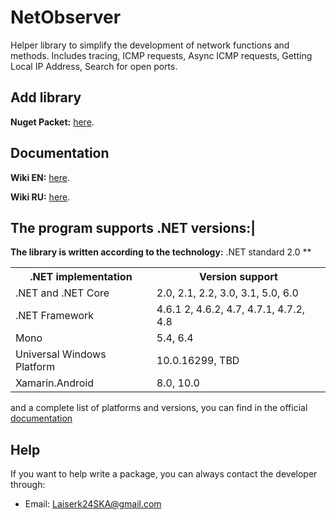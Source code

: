 # NetObserver

Helper library to simplify the development of network functions and methods.
Includes tracing, ICMP requests, Async ICMP requests, Getting Local IP Address, Search for open ports.

## Add library
**Nuget Packet:** [here](https://www.nuget.org/packages/NetObserver.Helper/ "Actual Nuget Packet").

## Documentation

**Wiki EN:** [here](https://github.com/hekkaaa/NetObserver/wiki#ru-ru "Documentation in English").

**Wiki RU:** [here](https://github.com/hekkaaa/NetObserver/wiki#ru-ru "Документация на русском").


## The program supports .NET versions:|

**The library is written according to the technology:** .NET standard 2.0 **

<table>
  <tr>
    <th>.NET implementation</th>
    <th>Version support</th>
  </tr>
  <tr>
    <td>
      .NET and .NET Core
    </td>
    <td>
      2.0, 2.1, 2.2, 3.0, 3.1, 5.0, 6.0
    </td>
  </tr>
  <tr>
    <td>
      .NET Framework
    </td>
    <td>
      4.6.1 2, 4.6.2, 4.7, 4.7.1, 4.7.2, 4.8
    </td>
  </tr>
  <tr>
    <td>
      Mono
    </td>
    <td>
      5.4, 6.4
    </td>
  </tr>
  <tr>
    <td>
      Universal Windows Platform
    </td>
    <td>
      10.0.16299, TBD
    </td>
  </tr>
 <tr>
    <td>
      Xamarin.Android
    </td>
    <td>
      8.0, 10.0
    </td>
  </tr>
</table>
and a complete list of platforms and versions, you can find in the official <a href="https://docs.microsoft.com/en-us/dotnet/standard/net-standard?tabs=net-standard-2-0">documentation</a>

## Help
If you want to help write a package, you can always contact the developer through:
- Email: <Laiserk24SKA@gmail.com>